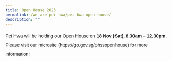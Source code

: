 ```yaml
---
title: Open House 2023
permalink: /we-are-pei-hwa/pei-hwa-open-house/
description: ""
---
```

<p style="font-size:14.5px; line-height:2;font-family:sans-serif;">Pei Hwa will be holding our Open House on <strong style="font-family:sans-serif;"> 18 Nov (Sat), 8.30am – 12.30pm</strong>. Please visit our microsite (https://go.gov.sg/phssopenhouse) for more information!</p>